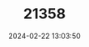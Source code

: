 ---
title: "21358"
category: "Neotamias merriami"
draft: false
date: 2024-02-22 13:03:50
languages:
  English: ["Merriam's Chipmunk"]
---